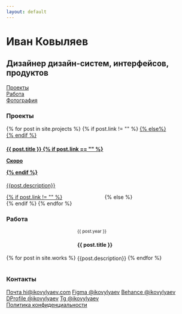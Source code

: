 ```yaml
---
layout: default
---
```

<div class='container-fluid'>
    <div class='row'>
        <div class='col-md-8 col-12'>
            <!---<div>
                <img src='{{site.url}}/img/author.webp' style='height: 32px; width: 32px; border-radius: 16px; margin-right: 4px; display: inline-block;' alt='Иван Ковыляев'>
                <h1 class='main-color' style='display: inline; padding-bottom: 4px; vertical-align: middle'>Иван Ковыляев</h1>
            </div>
            -->
            <h1 class='main-color'>Иван Ковыляев</h1>
            <h2 class='h1'>Дизайнер дизайн-систем, интерфейсов, продуктов</h2>
        </div>
        <div class='col-md-4 col-12'>
            <a class='link-top' href='{{site.url}}/'><div class='home-icon active'></div></a>
            <a class='link-top' style='display: block;' href='{{site.url}}/projects'>Проекты</a>
            <a class='link-top' style='display: block;' href='{{site.url}}/work'>Работа</a>
            <a class='link-top' style='display: block;' href='{{site.url}}/photo'>Фотография</a>
        </div>
    </div>
    <div class='row'>   
        <div class='col-md-4 col-12'>
        <h3>Проекты</h3>
        {% for post in site.projects %}
            {% if post.link != "" %}
                <a href="{{ post.link }}" target="_blank" class="mt-3" style='display: inline-block;'>
            {% else%}
                <div class="mt-3">
            {% endif %}
                <h4 class='mb-1'>{{ post.title }} 
                {% if post.link == "" %}
                    <p class='badge'>Скоро</p>
                {% endif %}
                </h4>
                <p class='mb-0 pb-0'>{{post.description}}</p>
            {% if post.link != "" %}
                </a>
            {% else %}
                </div>
            {% endif %}
        {% endfor %}
        </div>   
        <div class='col-md-4 col-12'>
        <h3>Работа</h3>
        {% for post in site.works %}
            <div class="mt-3" style="display: inline-block;">
                <small>{{ post.year }}</small>
                <h4 class='mb-1'>{{ post.title }}</h4>
                <p>{{post.description}}</p>
            </div>
        {% endfor %}
        </div>
        <div class='col-md-4 col-12'>
        <h3>Контакты</h3>
        <a class='mt-3 par link-contact' href='mailto:hi@ikovylyaev.com' target="_blank">Почта hi@ikovylyaev.com</a>
        <a class='par link-contact' href='https://figma.com/@ikovylyaev' target="_blank">Figma @ikovylyaev</a>
        <a class='par link-contact' href='https://behance.net/ikovylyaev' target="_blank">Behance @ikovylyaev</a>
        <a class='par link-contact' href='https://dprofile.ru/ikovylyaev' target="_blank">DProfile @ikovylyaev</a>
        <a class='par link-contact' href='https://t.me/ikovylyaev' target="_blank">Tg @ikovylyaev</a><br>
        <a class='mt-5 secondary-link' href='{{site.url}}/policy' target="">Политика конфиденциальности</a>
        </div>
    </div>
</div>

